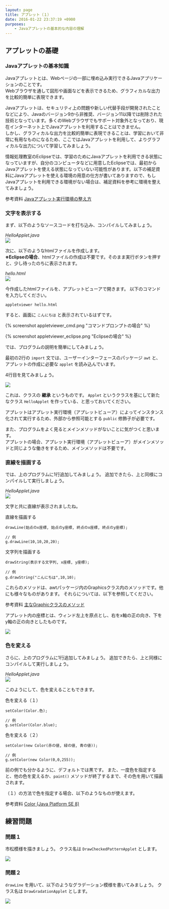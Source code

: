 ```yaml
---
layout: page
title: アプレット（１）
date: 2016-01-22 23:37:19 +0900
purposes:
    - Javaアプレットの基本的な内容の理解
---
```



アプレットの基礎
----------------

### Javaアプレットの基本知識

Javaアプレットとは、Webページの一部に埋め込み実行できるJavaアプリケーションのことです。<br>
Webブラウザを通して図形や画面などを表示できるため、グラフィカルな出力を比較的簡単に表現できます。

Javaアプレットは、セキュリティ上の問題や新しい代替手段が開発されたことなどにより、Javaのバージョン9から非推奨、バージョン11以降では削除された技術となっています。多くのWebブラウザでもサポート対象外となっており、現在インターネット上でJavaアプレットを利用することはできません。<br>
しかし、グラフィカルな出力を比較的簡単に表現できることは、学習において非常に有用なものになるため、ここではJavaアプレットを利用して、よりグラフィカルな出力について学習してみましょう。

情報処理教室のEclipseでは、学習のためにJavaアプレットを利用できる状態になっていますが、自分のコンピュータなどに用意したEclipseでは、最初からJavaアプレットを使える状態になっていない可能性があります。以下の補足資料にJavaアプレットを使える環境の用意の仕方が書いてありますので、もしJavaアプレットを利用できる環境がない場合は、補足資料を参考に環境を整えてみましょう。

<span class="label label-info">参考資料</span> [Javaアプレット実行環境の整え方](../../appendix/applet_setup.html)


### 文字を表示する

まず、以下のようなソースコードを打ち込み、コンパイルしてみましょう。

*HelloApplet.java*<br>
![](./pic/HelloApplet1.png)

次に、以下のようなhtmlファイルを作成します。<br>
**※Eclipseの場合**、htmlファイルの作成は不要です。そのまま実行ボタンを押すと、少し待ったのちに表示されます。

*hello.html*<br>
![](./pic/helloHtml.png)

今作成したhtmlファイルを、アプレットビューアで開きます。
以下のコマンドを入力してください。

    appletviewer hello.html

すると、画面に `こんにちは` と表示されているはずです。

{% screenshot appletviewer_cmd.png "コマンドプロンプトの場合" %}

{% screenshot appletviewer_eclipse.png "Eclipseの場合" %}

では、プログラムの説明を簡単にしてみましょう。

最初の2行の `import` 文では、ユーザーインターフェースのパッケージ `awt` と、アプレットの作成に必要な `applet` を読み込んでいます。

4行目を見てみましょう。

![](./pic/HelloApplet1_explain1.png)

これは、クラスの **継承** というものです。
`Applet` というクラスを基にして新たなクラス `HelloApplet` を作っている、と思っておいてください。

アプレットはアプレット実行環境（アプレットビューア）によってインスタンス化されて実行するため、外部から参照可能とする `public` 修飾子が必要です。

また、プログラムをよく見るとメインメソッドがないことに気がつくと思います。<br>
アプレットの場合、アプレット実行環境（アプレットビューア）がメインメソッドと同じような働きをするため、メインメソッドは不要です。

### 直線を描画する

では、上のプログラムに1行追加してみましょう。
追加できたら、上と同様にコンパイルして実行しましょう。

*HelloApplet.java*<br>
![](./pic/HelloApplet2.png)

文字と共に直線が表示されましたね。

直線を描画する

    drawLine(始点のx座標, 始点のy座標, 終点のx座標, 終点のy座標);
    
    // 例
    g.drawLine(10,10,20,20);
文字列を描画する

    drawString(表示する文字列, x座標, y座標);
    
    // 例
    g.drawString("こんにちは",10,10);

これらのメソッドは、awtパッケージ内のGraphicsクラス内のメソッドです。他にも様々なものがあります。
それらについては、以下を参照してください。

<span class="label label-info">参考資料</span> [主なGraphicクラスのメソッド](../../appendix/graphics.html)

<div class="alert alert-danger" role="alert">
<p>アプレット内の座標とは、ウィンド左上を原点とし、右をx軸の正の向き、下をy軸の正の向きとしたものです。</p>
<img src="./pic/coordinate.png" />
</div>

### 色を変える

さらに、上のプログラムに1行追加してみましょう。
追加できたら、上と同様にコンパイルして実行しましょう。

*HelloApplet.java*<br>
![](./pic/HelloApplet3.png)

このようにして、色を変えることもできます。

色を変える（１）

    setColor(Color.色);
    
    // 例
    g.setColor(Color.blue);

色を変える（２）

    setColor(new Color(赤の値, 緑の値, 青の値));
    
    // 例
    g.setColor(new Color(0,0,255));

前の例でも分かるように、デフォルトでは黒です。
また、一度色を指定すると、他の色を変えるか、`paint()` メソッドが終了するまで、その色を用いて描画されます。

（１）の方法で色を指定する場合、以下のようなものが使えます。

<span class="label label-info">参考資料</span> [Color (Java Platform SE 8)](https://docs.oracle.com/javase/jp/8/docs/api/java/awt/Color.html)


練習問題
--------

### 問題１

市松模様を描きましょう。
クラス名は `DrawCheckedPatternApplet` とします。

![](./pic/DrawCheckedPatternApplet.png)

### 問題２

`drawLine` を用いて、以下のようなグラデーション模様を書いてみましょう。
クラス名は `DrawGradationApplet` とします。

![](./pic/DrawGradationApplet.png)
